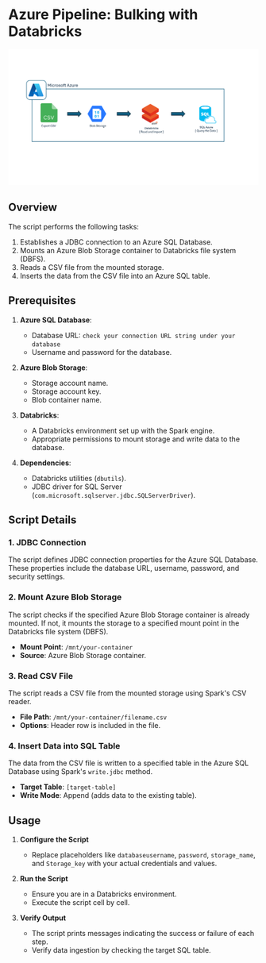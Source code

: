 # Azure Pipeline: Bulking with Databricks

![Process Flow Diagram](AzurePipeline.png)
## Overview
The script performs the following tasks:
1. Establishes a JDBC connection to an Azure SQL Database.
2. Mounts an Azure Blob Storage container to Databricks file system (DBFS).
3. Reads a CSV file from the mounted storage.
4. Inserts the data from the CSV file into an Azure SQL table.

## Prerequisites

1. **Azure SQL Database**:
   - Database URL: `check your connection URL string under your database`
   - Username and password for the database.

2. **Azure Blob Storage**:
   - Storage account name.
   - Storage account key.
   - Blob container name.

3. **Databricks**:
   - A Databricks environment set up with the Spark engine.
   - Appropriate permissions to mount storage and write data to the database.

4. **Dependencies**:
   - Databricks utilities (`dbutils`).
   - JDBC driver for SQL Server (`com.microsoft.sqlserver.jdbc.SQLServerDriver`).

## Script Details

### 1. JDBC Connection
The script defines JDBC connection properties for the Azure SQL Database. These properties include the database URL, username, password, and security settings.

### 2. Mount Azure Blob Storage
The script checks if the specified Azure Blob Storage container is already mounted. If not, it mounts the storage to a specified mount point in the Databricks file system (DBFS).

- **Mount Point**: `/mnt/your-container`
- **Source**: Azure Blob Storage container.

### 3. Read CSV File
The script reads a CSV file from the mounted storage using Spark's CSV reader.

- **File Path**: `/mnt/your-container/filename.csv`
- **Options**: Header row is included in the file.

### 4. Insert Data into SQL Table
The data from the CSV file is written to a specified table in the Azure SQL Database using Spark's `write.jdbc` method.

- **Target Table**: `[target-table]`
- **Write Mode**: Append (adds data to the existing table).

## Usage

1. **Configure the Script**
   - Replace placeholders like `databaseusername`, `password`, `storage_name`, and `Storage_key` with your actual credentials and values.

2. **Run the Script**
   - Ensure you are in a Databricks environment.
   - Execute the script cell by cell.

3. **Verify Output**
   - The script prints messages indicating the success or failure of each step.
   - Verify data ingestion by checking the target SQL table.








